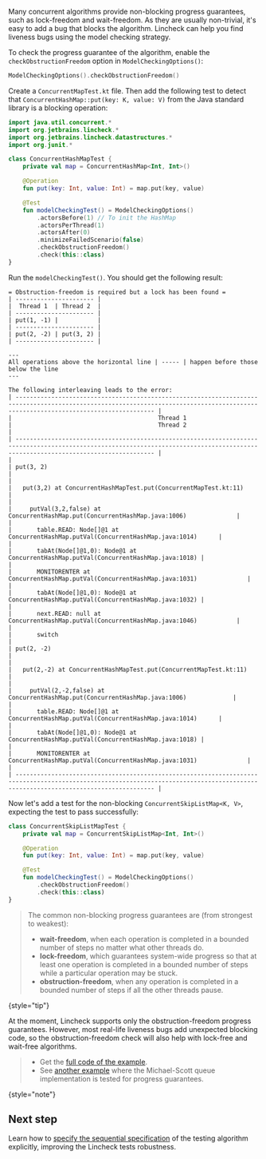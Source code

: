 [//]: # (title: Progress guarantees)

Many concurrent algorithms provide non-blocking progress guarantees, such as lock-freedom and wait-freedom. As they are
usually non-trivial, it's easy to add a bug that blocks the algorithm. Lincheck can help you find liveness bugs using
the model checking strategy.

To check the progress guarantee of the algorithm, enable the `checkObstructionFreedom` option in `ModelCheckingOptions()`:

```kotlin
ModelCheckingOptions().checkObstructionFreedom()
```

Create a `ConcurrentMapTest.kt` file.
Then add the following test to detect that `ConcurrentHashMap::put(key: K, value: V)` from the Java standard library is a blocking operation:

```kotlin
import java.util.concurrent.*
import org.jetbrains.lincheck.*
import org.jetbrains.lincheck.datastructures.*
import org.junit.*

class ConcurrentHashMapTest {
    private val map = ConcurrentHashMap<Int, Int>()

    @Operation
    fun put(key: Int, value: Int) = map.put(key, value)

    @Test
    fun modelCheckingTest() = ModelCheckingOptions()
        .actorsBefore(1) // To init the HashMap
        .actorsPerThread(1)
        .actorsAfter(0)
        .minimizeFailedScenario(false)
        .checkObstructionFreedom()
        .check(this::class)
}
```

Run the `modelCheckingTest()`. You should get the following result:

```text
= Obstruction-freedom is required but a lock has been found =
| ---------------------- |
|  Thread 1  | Thread 2  |
| ---------------------- |
| put(1, -1) |           |
| ---------------------- |
| put(2, -2) | put(3, 2) |
| ---------------------- |

---
All operations above the horizontal line | ----- | happen before those below the line
---

The following interleaving leads to the error:
| ----------------------------------------------------------------------------------------------------------------------------------------------------------------------------------- |
|                                         Thread 1                                         |                                         Thread 2                                         |
| ----------------------------------------------------------------------------------------------------------------------------------------------------------------------------------- |
|                                                                                          | put(3, 2)                                                                                |
|                                                                                          |   put(3,2) at ConcurrentHashMapTest.put(ConcurrentMapTest.kt:11)                         |
|                                                                                          |     putVal(3,2,false) at ConcurrentHashMap.put(ConcurrentHashMap.java:1006)              |
|                                                                                          |       table.READ: Node[]@1 at ConcurrentHashMap.putVal(ConcurrentHashMap.java:1014)      |
|                                                                                          |       tabAt(Node[]@1,0): Node@1 at ConcurrentHashMap.putVal(ConcurrentHashMap.java:1018) |
|                                                                                          |       MONITORENTER at ConcurrentHashMap.putVal(ConcurrentHashMap.java:1031)              |
|                                                                                          |       tabAt(Node[]@1,0): Node@1 at ConcurrentHashMap.putVal(ConcurrentHashMap.java:1032) |
|                                                                                          |       next.READ: null at ConcurrentHashMap.putVal(ConcurrentHashMap.java:1046)           |
|                                                                                          |       switch                                                                             |
| put(2, -2)                                                                               |                                                                                          |
|   put(2,-2) at ConcurrentHashMapTest.put(ConcurrentMapTest.kt:11)                        |                                                                                          |
|     putVal(2,-2,false) at ConcurrentHashMap.put(ConcurrentHashMap.java:1006)             |                                                                                          |
|       table.READ: Node[]@1 at ConcurrentHashMap.putVal(ConcurrentHashMap.java:1014)      |                                                                                          |
|       tabAt(Node[]@1,0): Node@1 at ConcurrentHashMap.putVal(ConcurrentHashMap.java:1018) |                                                                                          |
|       MONITORENTER at ConcurrentHashMap.putVal(ConcurrentHashMap.java:1031)              |                                                                                          |
| ----------------------------------------------------------------------------------------------------------------------------------------------------------------------------------- |
```

Now let's add a test for the non-blocking `ConcurrentSkipListMap<K, V>`, expecting the test to pass successfully:

```kotlin
class ConcurrentSkipListMapTest {
    private val map = ConcurrentSkipListMap<Int, Int>()

    @Operation
    fun put(key: Int, value: Int) = map.put(key, value)

    @Test
    fun modelCheckingTest() = ModelCheckingOptions()
        .checkObstructionFreedom()
        .check(this::class)
}
```

> The common non-blocking progress guarantees are (from strongest to weakest):
> 
> * **wait-freedom**, when each operation is completed in a bounded number of steps no matter what other threads do.
> * **lock-freedom**, which guarantees system-wide progress so that at least one operation is completed in a bounded number of
>   steps while a particular operation may be stuck.
> * **obstruction-freedom**, when any operation is completed in a bounded number of steps if all the other threads pause.
>
{style="tip"}

At the moment, Lincheck supports only the obstruction-freedom progress guarantees. However, most real-life liveness bugs
add unexpected blocking code, so the obstruction-freedom check will also help with lock-free and wait-free algorithms.

> * Get the [full code of the example](https://github.com/JetBrains/lincheck/blob/master/src/jvm/test-integration/org/jetbrains/lincheck_test/guide/ConcurrentMapTest.kt).
> * See [another example](https://github.com/JetBrains/lincheck/blob/master/src/jvm/test-integration/org/jetbrains/lincheck_test/guide/ObstructionFreedomViolationTest.kt)
>   where the Michael-Scott queue implementation is tested for progress guarantees.
>
{style="note"}

## Next step

Learn how to [specify the sequential specification](sequential-specification.md) of the testing algorithm explicitly,
improving the Lincheck tests robustness.